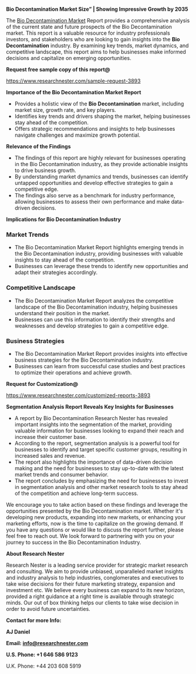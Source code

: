 ﻿<a name="_hlk168570615"></a><a name="_hlk168498031"></a>**Bio Decontamination Market Size” | Showing Impressive Growth by 2035**

The [Bio Decontamination Market](https://www.researchnester.com/reports/bio-decontamination-market/3893) Report provides a comprehensive analysis of the current state and future prospects of the Bio Decontamination market. This report is a valuable resource for industry professionals investors, and stakeholders who are looking to gain insights into the **Bio Decontamination** industry. By examining key trends, market dynamics, and competitive landscape, this report aims to help businesses make informed decisions and capitalize on emerging opportunities.

**Request free sample copy of this report@**

<https://www.researchnester.com/sample-request-3893> 

**Importance of the Bio Decontamination Market Report**

- Provides a holistic view of the **Bio Decontamination** market, including market size, growth rate, and key players.
- Identifies key trends and drivers shaping the market, helping businesses stay ahead of the competition.
- Offers strategic recommendations and insights to help businesses navigate challenges and maximize growth potential.

**Relevance of the Findings**

- The findings of this report are highly relevant for businesses operating in the Bio Decontamination industry, as they provide actionable insights to drive business growth.
- By understanding market dynamics and trends, businesses can identify untapped opportunities and develop effective strategies to gain a competitive edge.
- The findings also serve as a benchmark for industry performance, allowing businesses to assess their own performance and make data-driven decisions.

**Implications for Bio Decontamination Industry**
### **Market Trends**
- The Bio Decontamination Market Report highlights emerging trends in the Bio Decontamination industry, providing businesses with valuable insights to stay ahead of the competition.
- Businesses can leverage these trends to identify new opportunities and adapt their strategies accordingly.
### **Competitive Landscape**
- The Bio Decontamination Market Report analyzes the competitive landscape of the Bio Decontamination industry, helping businesses understand their position in the market.
- Businesses can use this information to identify their strengths and weaknesses and develop strategies to gain a competitive edge.
### **Business Strategies**
- The Bio Decontamination Market Report provides insights into effective business strategies for the Bio Decontamination industry.
- Businesses can learn from successful case studies and best practices to optimize their operations and achieve growth.

**Request for Customization@**

<https://www.researchnester.com/customized-reports-3893> 

**Segmentation Analysis Report Reveals Key Insights for Businesses**

- A report by Bio Decontamination Research Nester has revealed important insights into the segmentation of the market, providing valuable information for businesses looking to expand their reach and increase their customer base.
- According to the report, segmentation analysis is a powerful tool for businesses to identify and target specific customer groups, resulting in increased sales and revenue.
- The report also highlights the importance of data-driven decision making and the need for businesses to stay up-to-date with the latest market trends and consumer behavior.
- The report concludes by emphasizing the need for businesses to invest in segmentation analysis and other market research tools to stay ahead of the competition and achieve long-term success.

We encourage you to take action based on these findings and leverage the opportunities presented by the Bio Decontamination market. Whether it's developing new products, expanding into new markets, or enhancing your marketing efforts, now is the time to capitalize on the growing demand. If you have any questions or would like to discuss the report further, please feel free to reach out. We look forward to partnering with you on your journey to success in the Bio Decontamination Industry.

**About Research Nester**

Research Nester is a leading service provider for strategic market research and consulting. We aim to provide unbiased, unparalleled market insights and industry analysis to help industries, conglomerates and executives to take wise decisions for their future marketing strategy, expansion and investment etc. We believe every business can expand to its new horizon, provided a right guidance at a right time is available through strategic minds. Our out of box thinking helps our clients to take wise decision in order to avoid future uncertainties.

**Contact for more Info:**

**AJ Daniel**

**Email: info@researchnester.com**

**U.S. Phone: +1 646 586 9123**

U.K. Phone: +44 203 608 5919



